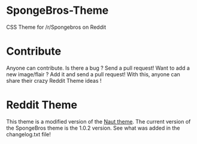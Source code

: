 # SpongeBros-Theme
CSS Theme for /r/Spongebros on Reddit


# Contribute

Anyone can contribute. Is there a bug ? Send a pull request! Want to add a new image/flair ? Add it and send a pull request! With this, anyone can share their crazy Reddit Theme ideas ! 

# Reddit Theme 
This theme is a modified version of the [Naut theme](https://github.com/Axel--/Naut-for-reddit). The current version of the SpongeBros theme is the 1.0.2 version. See what was added in the changelog.txt file! 
